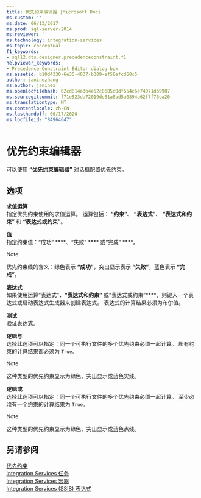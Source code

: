 ```yaml
---
title: 优先约束编辑器 |Microsoft Docs
ms.custom: ''
ms.date: 06/13/2017
ms.prod: sql-server-2014
ms.reviewer: ''
ms.technology: integration-services
ms.topic: conceptual
f1_keywords:
- sql12.dts.designer.precedenceconstraint.f1
helpviewer_keywords:
- Precedence Constraint Editor dialog box
ms.assetid: b10d4330-6e35-4037-b309-ef56efcd60c5
author: janinezhang
ms.author: janinez
ms.openlocfilehash: 02cd814a3b4e52c8685d0df654c6e74071db9907
ms.sourcegitcommit: f71e523da72019de81a8bd5a0394a62f7f76ea20
ms.translationtype: MT
ms.contentlocale: zh-CN
ms.lasthandoff: 06/17/2020
ms.locfileid: "84964647"
---
```

# <a name="precedence-constraint-editor"></a>优先约束编辑器
  可以使用 **“优先约束编辑器”** 对话框配置优先约束。  
  
## <a name="options"></a>选项  
 **求值运算**  
 指定优先约束使用的求值运算。 运算包括： **“约束”**、 **“表达式”**、 **“表达式和约束”** 和 **“表达式或约束”**。  
  
 **值**  
 指定约束值：“成功” ****、“失败” **** 或“完成” ****。  
  
> [!NOTE]  
>   优先约束线的含义：绿色表示 **“成功”**，突出显示表示 **“失败”**，蓝色表示 **“完成”**。  
  
 **表达式**  
 如果使用运算“表达式”****、“表达式和约束”**** 或“表达式或约束”****，则键入一个表达式或启动表达式生成器来创建表达式。 表达式的计算结果必须为布尔值。  
  
 **测试**  
 验证表达式。  
  
 **逻辑与**  
 选择此选项可以指定：同一个可执行文件的多个优先约束必须一起计算。 所有约束的计算结果都必须为 `True`。  
  
> [!NOTE]  
>  这种类型的优先约束显示为绿色、突出显示或蓝色实线。  
  
 **逻辑或**  
 选择此选项可以指定：同一个可执行文件的多个优先约束必须一起计算。 至少必须有一个约束的计算结果为 `True`。  
  
> [!NOTE]  
>  这种类型的优先约束显示为绿色、突出显示或蓝色点线。  
  
## <a name="see-also"></a>另请参阅  
 [优先约束](control-flow/precedence-constraints.md)   
 [Integration Services 任务](control-flow/integration-services-tasks.md)   
 [Integration Services 容器](control-flow/integration-services-containers.md)   
 [Integration Services (SSIS) 表达式](expressions/integration-services-ssis-expressions.md)  
  
  
